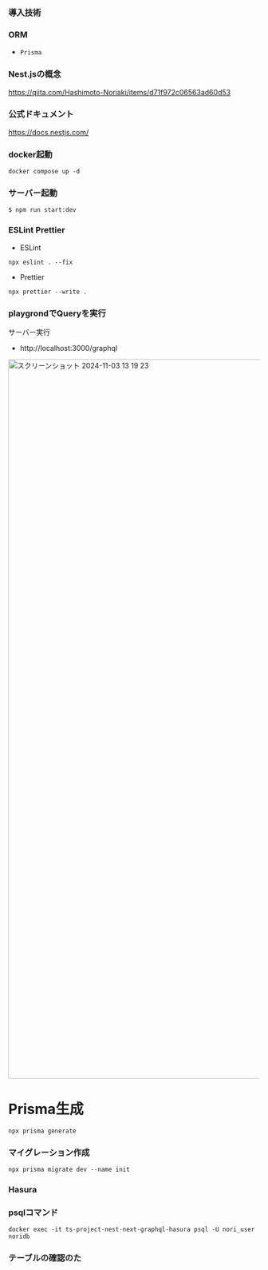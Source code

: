 ### 導入技術

### ORM
- ```Prisma```


### Nest.jsの概念

https://qiita.com/Hashimoto-Noriaki/items/d71f972c06563ad60d53

### 公式ドキュメント

https://docs.nestjs.com/

### docker起動

```
docker compose up -d
```

### サーバー起動

```
$ npm run start:dev
```

### ESLint Prettier

- ESLint

```
npx eslint . --fix
```

- Prettier

```
npx prettier --write .
```

### playgrondでQueryを実行

サーバー実行

- http://localhost:3000/graphql

<img width="1440" alt="スクリーンショット 2024-11-03 13 19 23" src="https://github.com/user-attachments/assets/f5548496-bac8-4432-bbb1-c14aeb548c0d">

# Prisma生成

```
npx prisma generate
```

### マイグレーション作成

```
npx prisma migrate dev --name init
```

### Hasura


### psqlコマンド
```
docker exec -it ts-project-nest-next-graphql-hasura psql -U nori_user noridb 
```

### テーブルの確認のた
